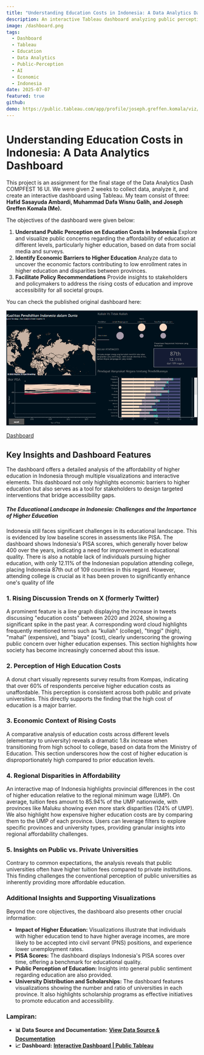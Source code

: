 ```yaml
---
title: "Understanding Education Costs in Indonesia: A Data Analytics Dashboard"
description: An interactive Tableau dashboard analyzing public perception, economic barriers, and regional disparities of education costs in Indonesia, with a focus on higher education.
image: /dashboard.png
tags:
  - Dashboard
  - Tableau
  - Education
  - Data Analytics
  - Public-Perception
  - AI
  - Economic
  - Indonesia
date: 2025-07-07
featured: true
github: 
demo: https://public.tableau.com/app/profile/joseph.greffen.komala/viz/IgnoreWarnings/joseph?publish=yes
---
```


# Understanding Education Costs in Indonesia: A Data Analytics Dashboard

This project is an assignment for the final stage of the Data Analytics Dash COMPFEST 16 UI. We were given 2 weeks to collect data, analyze it, and create an interactive dashboard using Tableau. My team consist of three: **Hafid Sasayuda Ambardi, Muhammad Dafa Wisnu Galih, and Joseph Greffen Komala (Me).**

The objectives of the dashboard were given below:
1. **Understand Public Perception on Education Costs in Indonesia**
    Explore and visualize public concerns regarding the affordability of education at different levels, particularly higher education, based on data from social media and surveys.
2. **Identify Economic Barriers to Higher Education**
    Analyze data to uncover the economic factors contributing to low enrollment rates in higher education and disparities between provinces.
3. **Facilitate Policy Recommendations**
    Provide insights to stakeholders and policymakers to address the rising costs of education and improve accessibility for all societal groups.

You can check the published original dashboard here:

![images/project/Pastedimage20250707011735.png](./../images/project/Pastedimage20250707011735.png)


[Dashboard](https://public.tableau.com/app/profile/joseph.greffen.komala/viz/IgnoreWarnings/joseph?publish=yes)
## Key Insights and Dashboard Features

The dashboard offers a detailed analysis of the affordability of higher education in Indonesia through multiple visualizations and interactive elements. This dashboard not only highlights economic barriers to higher education but also serves as a tool for stakeholders to design targeted interventions that bridge accessibility gaps.

##### **The Educational Landscape in Indonesia: Challenges and the Importance of Higher Education**
Indonesia still faces significant challenges in its educational landscape. This is evidenced by low baseline scores in assessments like PISA. The dashboard shows Indonesia's PISA scores, which generally hover below 400 over the years, indicating a need for improvement in educational quality. There is also a notable lack of individuals pursuing higher education, with only 12.11% of the Indonesian population attending college, placing Indonesia 87th out of 109 countries in this regard. However, attending college is crucial as it has been proven to significantly enhance one's quality of life

### 1. Rising Discussion Trends on X (formerly Twitter)

A prominent feature is a line graph displaying the increase in tweets discussing "education costs" between 2020 and 2024, showing a significant spike in the past year. A corresponding word cloud highlights frequently mentioned terms such as "kuliah" (college), "tinggi" (high), "mahal" (expensive), and "biaya" (cost), clearly underscoring the growing public concern over higher education expenses. This section highlights how society has become increasingly concerned about this issue.

### 2. Perception of High Education Costs

A donut chart visually represents survey results from Kompas, indicating that over 60% of respondents perceive higher education costs as unaffordable. This perception is consistent across both public and private universities. This directly supports the finding that the high cost of education is a major barrier.

### 3. Economic Context of Rising Costs

A comparative analysis of education costs across different levels (elementary to university) reveals a dramatic 1.8x increase when transitioning from high school to college, based on data from the Ministry of Education. This section underscores how the cost of higher education is disproportionately high compared to prior education levels.

### 4. Regional Disparities in Affordability

An interactive map of Indonesia highlights provincial differences in the cost of higher education relative to the regional minimum wage (UMP). On average, tuition fees amount to 85.94% of the UMP nationwide, with provinces like Maluku showing even more stark disparities (124% of UMP). We also highlight how expensive higher education costs are by comparing them to the UMP of each province. Users can leverage filters to explore specific provinces and university types, providing granular insights into regional affordability challenges.

### 5. Insights on Public vs. Private Universities
Contrary to common expectations, the analysis reveals that public universities often have higher tuition fees compared to private institutions. This finding challenges the conventional perception of public universities as inherently providing more affordable education.

### Additional Insights and Supporting Visualizations

Beyond the core objectives, the dashboard also presents other crucial information:

- **Impact of Higher Education:** Visualizations illustrate that individuals with higher education tend to have higher average incomes, are more likely to be accepted into civil servant (PNS) positions, and experience lower unemployment rates.
- **PISA Scores:** The dashboard displays Indonesia's PISA scores over time, offering a benchmark for educational quality.
- **Public Perception of Education:** Insights into general public sentiment regarding education are also provided.
- **University Distribution and Scholarships:** The dashboard features visualizations showing the number and ratio of universities in each province. It also highlights scholarship programs as effective initiatives to promote education and accessibility.

### Lampiran: 
- **📊 Data Source and Documentation:** [**View Data Source & Documentation**](https://drive.google.com/file/d/1KMZEy6qXwUG61b4F8sBYz_FKkocxDz8s/view?usp=sharing)
- **📈 Dashboard:** [**Interactive Dashboard | Public Tableau**](https://public.tableau.com/app/profile/joseph.greffen.komala/viz/IgnoreWarnings/joseph?publish=yes)
